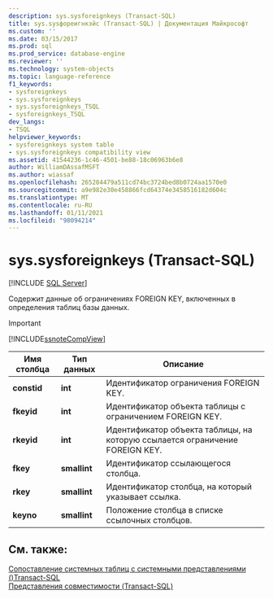 ```yaml
---
description: sys.sysforeignkeys (Transact-SQL)
title: sys.sysфореигнкэйс (Transact-SQL) | Документация Майкрософт
ms.custom: ''
ms.date: 03/15/2017
ms.prod: sql
ms.prod_service: database-engine
ms.reviewer: ''
ms.technology: system-objects
ms.topic: language-reference
f1_keywords:
- sysforeignkeys
- sys.sysforeignkeys
- sys.sysforeignkeys_TSQL
- sysforeignkeys_TSQL
dev_langs:
- TSQL
helpviewer_keywords:
- sysforeignkeys system table
- sys.sysforeignkeys compatibility view
ms.assetid: 41544236-1c46-4501-be88-18c06963b6e8
author: WilliamDAssafMSFT
ms.author: wiassaf
ms.openlocfilehash: 265284479a511cd74bc3724bed8b0724aa1570e0
ms.sourcegitcommit: a9e982e30e458866fcd64374e3458516182d604c
ms.translationtype: MT
ms.contentlocale: ru-RU
ms.lasthandoff: 01/11/2021
ms.locfileid: "98094214"
---
```

# <a name="syssysforeignkeys-transact-sql"></a>sys.sysforeignkeys (Transact-SQL)
[!INCLUDE [SQL Server](../../includes/applies-to-version/sqlserver.md)]

  Содержит данные об ограничениях FOREIGN KEY, включенных в определения таблиц базы данных.  
  
> [!IMPORTANT]  
>  [!INCLUDE[ssnoteCompView](../../includes/ssnotecompview-md.md)]  
  
|Имя столбца|Тип данных|Описание|  
|-----------------|---------------|-----------------|  
|**constid**|**int**|Идентификатор ограничения FOREIGN KEY.|  
|**fkeyid**|**int**|Идентификатор объекта таблицы с ограничением FOREIGN KEY.|  
|**rkeyid**|**int**|Идентификатор объекта таблицы, на которую ссылается ограничение FOREIGN KEY.|  
|**fkey**|**smallint**|Идентификатор ссылающегося столбца.|  
|**rkey**|**smallint**|Идентификатор столбца, на который указывает ссылка.|  
|**keyno**|**smallint**|Положение столбца в списке ссылочных столбцов.|  
  
## <a name="see-also"></a>См. также:  
 [Сопоставление системных таблиц с системными представлениями &#40;&#41;Transact-SQL ](../../relational-databases/system-tables/mapping-system-tables-to-system-views-transact-sql.md)   
 [Представления совместимости (Transact-SQL)](~/relational-databases/system-compatibility-views/system-compatibility-views-transact-sql.md)  
  
  
